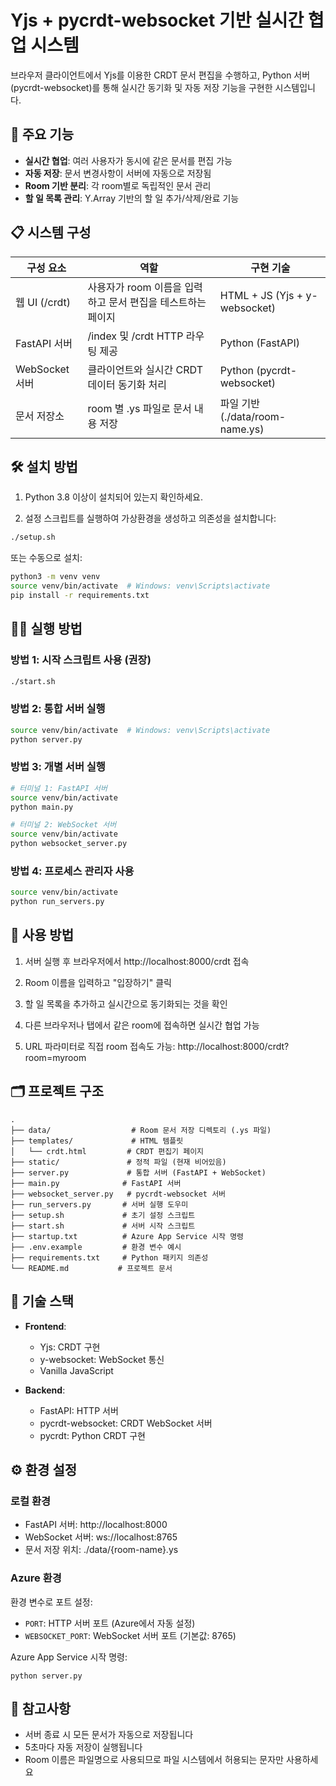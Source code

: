 # Yjs + pycrdt-websocket 기반 실시간 협업 시스템

브라우저 클라이언트에서 Yjs를 이용한 CRDT 문서 편집을 수행하고, Python 서버(pycrdt-websocket)를 통해 실시간 동기화 및 자동 저장 기능을 구현한 시스템입니다.

## 🚀 주요 기능

- **실시간 협업**: 여러 사용자가 동시에 같은 문서를 편집 가능
- **자동 저장**: 문서 변경사항이 서버에 자동으로 저장됨
- **Room 기반 분리**: 각 room별로 독립적인 문서 관리
- **할 일 목록 관리**: Y.Array 기반의 할 일 추가/삭제/완료 기능

## 📋 시스템 구성

| 구성 요소 | 역할 | 구현 기술 |
|----------|------|----------|
| 웹 UI (/crdt) | 사용자가 room 이름을 입력하고 문서 편집을 테스트하는 페이지 | HTML + JS (Yjs + y-websocket) |
| FastAPI 서버 | /index 및 /crdt HTTP 라우팅 제공 | Python (FastAPI) |
| WebSocket 서버 | 클라이언트와 실시간 CRDT 데이터 동기화 처리 | Python (pycrdt-websocket) |
| 문서 저장소 | room 별 .ys 파일로 문서 내용 저장 | 파일 기반 (./data/room-name.ys) |

## 🛠️ 설치 방법

1. Python 3.8 이상이 설치되어 있는지 확인하세요.

2. 설정 스크립트를 실행하여 가상환경을 생성하고 의존성을 설치합니다:
```bash
./setup.sh
```

또는 수동으로 설치:
```bash
python3 -m venv venv
source venv/bin/activate  # Windows: venv\Scripts\activate
pip install -r requirements.txt
```

## 🏃‍♂️ 실행 방법

### 방법 1: 시작 스크립트 사용 (권장)
```bash
./start.sh
```

### 방법 2: 통합 서버 실행
```bash
source venv/bin/activate  # Windows: venv\Scripts\activate
python server.py
```

### 방법 3: 개별 서버 실행
```bash
# 터미널 1: FastAPI 서버
source venv/bin/activate
python main.py

# 터미널 2: WebSocket 서버
source venv/bin/activate
python websocket_server.py
```

### 방법 4: 프로세스 관리자 사용
```bash
source venv/bin/activate
python run_servers.py
```

## 📖 사용 방법

1. 서버 실행 후 브라우저에서 http://localhost:8000/crdt 접속

2. Room 이름을 입력하고 "입장하기" 클릭

3. 할 일 목록을 추가하고 실시간으로 동기화되는 것을 확인

4. 다른 브라우저나 탭에서 같은 room에 접속하면 실시간 협업 가능

5. URL 파라미터로 직접 room 접속도 가능: http://localhost:8000/crdt?room=myroom

## 🗂️ 프로젝트 구조

```
.
├── data/                  # Room 문서 저장 디렉토리 (.ys 파일)
├── templates/             # HTML 템플릿
│   └── crdt.html         # CRDT 편집기 페이지
├── static/               # 정적 파일 (현재 비어있음)
├── server.py             # 통합 서버 (FastAPI + WebSocket)
├── main.py              # FastAPI 서버
├── websocket_server.py   # pycrdt-websocket 서버
├── run_servers.py       # 서버 실행 도우미
├── setup.sh             # 초기 설정 스크립트
├── start.sh             # 서버 시작 스크립트
├── startup.txt          # Azure App Service 시작 명령
├── .env.example         # 환경 변수 예시
├── requirements.txt     # Python 패키지 의존성
└── README.md           # 프로젝트 문서
```

## 🔧 기술 스택

- **Frontend**: 
  - Yjs: CRDT 구현
  - y-websocket: WebSocket 통신
  - Vanilla JavaScript

- **Backend**:
  - FastAPI: HTTP 서버
  - pycrdt-websocket: CRDT WebSocket 서버
  - pycrdt: Python CRDT 구현

## ⚙️ 환경 설정

### 로컬 환경
- FastAPI 서버: http://localhost:8000
- WebSocket 서버: ws://localhost:8765
- 문서 저장 위치: ./data/{room-name}.ys

### Azure 환경
환경 변수로 포트 설정:
- `PORT`: HTTP 서버 포트 (Azure에서 자동 설정)
- `WEBSOCKET_PORT`: WebSocket 서버 포트 (기본값: 8765)

Azure App Service 시작 명령:
```
python server.py
```

## 📝 참고사항

- 서버 종료 시 모든 문서가 자동으로 저장됩니다
- 5초마다 자동 저장이 실행됩니다
- Room 이름은 파일명으로 사용되므로 파일 시스템에서 허용되는 문자만 사용하세요